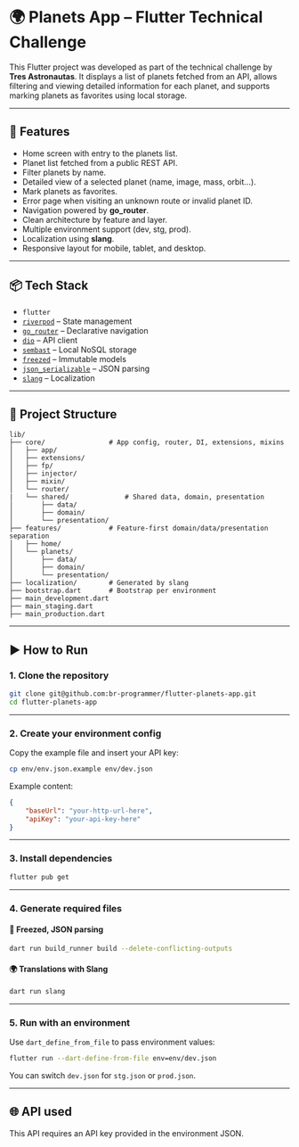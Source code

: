 # 🌍 Planets App – Flutter Technical Challenge

This Flutter project was developed as part of the technical challenge by **Tres Astronautas**. It displays a list of planets fetched from an API, allows filtering and viewing detailed information for each planet, and supports marking planets as favorites using local storage.

---

## 🚀 Features

- Home screen with entry to the planets list.
- Planet list fetched from a public REST API.
- Filter planets by name.
- Detailed view of a selected planet (name, image, mass, orbit...).
- Mark planets as favorites.
- Error page when visiting an unknown route or invalid planet ID.
- Navigation powered by **go_router**.
- Clean architecture by feature and layer.
- Multiple environment support (dev, stg, prod).
- Localization using **slang**.
- Responsive layout for mobile, tablet, and desktop.

---

## 📦 Tech Stack

- `flutter`
- [`riverpod`](https://pub.dev/packages/riverpod) – State management
- [`go_router`](https://pub.dev/packages/go_router) – Declarative navigation
- [`dio`](https://pub.dev/packages/dio) – API client
- [`sembast`](https://pub.dev/packages/sembast) – Local NoSQL storage
- [`freezed`](https://pub.dev/packages/freezed) – Immutable models
- [`json_serializable`](https://pub.dev/packages/json_serializable) – JSON parsing
- [`slang`](https://pub.dev/packages/slang) – Localization
---

## 📁 Project Structure

```
lib/
├── core/                # App config, router, DI, extensions, mixins
│   ├── app/
│   ├── extensions/
│   ├── fp/
│   ├── injector/
│   ├── mixin/
│   └── router/
|   └── shared/              # Shared data, domain, presentation
│       ├── data/
│       ├── domain/
│       └── presentation/
├── features/            # Feature-first domain/data/presentation separation
│   ├── home/
│   └── planets/
│       ├── data/
│       ├── domain/
│       └── presentation/
├── localization/        # Generated by slang
├── bootstrap.dart       # Bootstrap per environment
├── main_development.dart
├── main_staging.dart
├── main_production.dart
```

---

## ▶️ How to Run

### 1. Clone the repository

```bash
git clone git@github.com:br-programmer/flutter-planets-app.git
cd flutter-planets-app
```

---

### 2. Create your environment config

Copy the example file and insert your API key:

```bash
cp env/env.json.example env/dev.json
```

Example content:

```json
{
    "baseUrl": "your-http-url-here",
    "apiKey": "your-api-key-here"
}
```

---

### 3. Install dependencies

```bash
flutter pub get
```

---

### 4. Generate required files

#### 🧊 Freezed, JSON parsing

```bash
dart run build_runner build --delete-conflicting-outputs
```

#### 🌍 Translations with Slang

```bash
dart run slang
```

---

### 5. Run with an environment

Use `dart_define_from_file` to pass environment values:

```bash
flutter run --dart-define-from-file env=env/dev.json
```

You can switch `dev.json` for `stg.json` or `prod.json`.

---

## 🌐 API used

This API requires an API key provided in the environment JSON.